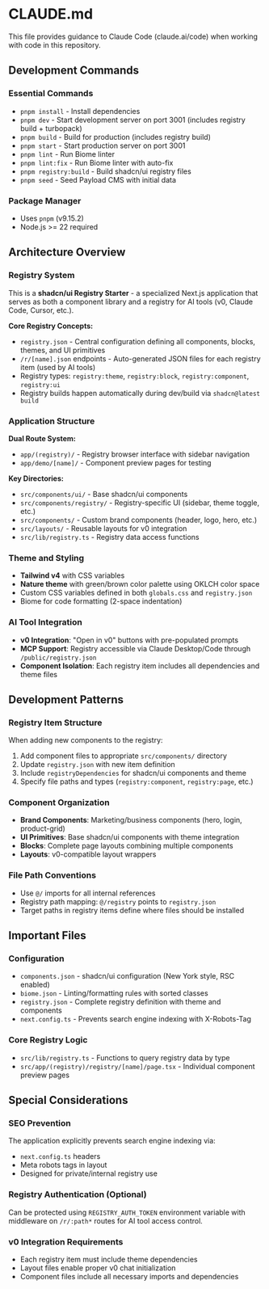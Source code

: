 # CLAUDE.md

This file provides guidance to Claude Code (claude.ai/code) when working with code in this repository.

## Development Commands

### Essential Commands
- `pnpm install` - Install dependencies
- `pnpm dev` - Start development server on port 3001 (includes registry build + turbopack)
- `pnpm build` - Build for production (includes registry build)
- `pnpm start` - Start production server on port 3001
- `pnpm lint` - Run Biome linter
- `pnpm lint:fix` - Run Biome linter with auto-fix
- `pnpm registry:build` - Build shadcn/ui registry files
- `pnpm seed` - Seed Payload CMS with initial data

### Package Manager
- Uses `pnpm` (v9.15.2)
- Node.js >= 22 required

## Architecture Overview

### Registry System
This is a **shadcn/ui Registry Starter** - a specialized Next.js application that serves as both a component library and a registry for AI tools (v0, Claude Code, Cursor, etc.).

**Core Registry Concepts:**
- `registry.json` - Central configuration defining all components, blocks, themes, and UI primitives
- `/r/[name].json` endpoints - Auto-generated JSON files for each registry item (used by AI tools)
- Registry types: `registry:theme`, `registry:block`, `registry:component`, `registry:ui`
- Registry builds happen automatically during dev/build via `shadcn@latest build`

### Application Structure

**Dual Route System:**
- `app/(registry)/` - Registry browser interface with sidebar navigation
- `app/demo/[name]/` - Component preview pages for testing

**Key Directories:**
- `src/components/ui/` - Base shadcn/ui components
- `src/components/registry/` - Registry-specific UI (sidebar, theme toggle, etc.)
- `src/components/` - Custom brand components (header, logo, hero, etc.)
- `src/layouts/` - Reusable layouts for v0 integration
- `src/lib/registry.ts` - Registry data access functions

### Theme and Styling
- **Tailwind v4** with CSS variables
- **Nature theme** with green/brown color palette using OKLCH color space
- Custom CSS variables defined in both `globals.css` and `registry.json`
- Biome for code formatting (2-space indentation)

### AI Tool Integration
- **v0 Integration**: "Open in v0" buttons with pre-populated prompts
- **MCP Support**: Registry accessible via Claude Desktop/Code through `/public/registry.json`
- **Component Isolation**: Each registry item includes all dependencies and theme files

## Development Patterns

### Registry Item Structure
When adding new components to the registry:
1. Add component files to appropriate `src/components/` directory
2. Update `registry.json` with new item definition
3. Include `registryDependencies` for shadcn/ui components and theme
4. Specify file paths and types (`registry:component`, `registry:page`, etc.)

### Component Organization
- **Brand Components**: Marketing/business components (hero, login, product-grid)
- **UI Primitives**: Base shadcn/ui components with theme integration
- **Blocks**: Complete page layouts combining multiple components
- **Layouts**: v0-compatible layout wrappers

### File Path Conventions
- Use `@/` imports for all internal references
- Registry path mapping: `@/registry` points to `registry.json`
- Target paths in registry items define where files should be installed

## Important Files

### Configuration
- `components.json` - shadcn/ui configuration (New York style, RSC enabled)
- `biome.json` - Linting/formatting rules with sorted classes
- `registry.json` - Complete registry definition with theme and components
- `next.config.ts` - Prevents search engine indexing with X-Robots-Tag

### Core Registry Logic
- `src/lib/registry.ts` - Functions to query registry data by type
- `src/app/(registry)/registry/[name]/page.tsx` - Individual component preview pages

## Special Considerations

### SEO Prevention
The application explicitly prevents search engine indexing via:
- `next.config.ts` headers
- Meta robots tags in layout
- Designed for private/internal registry use

### Registry Authentication (Optional)
Can be protected using `REGISTRY_AUTH_TOKEN` environment variable with middleware on `/r/:path*` routes for AI tool access control.

### v0 Integration Requirements
- Each registry item must include theme dependencies
- Layout files enable proper v0 chat initialization
- Component files include all necessary imports and dependencies
